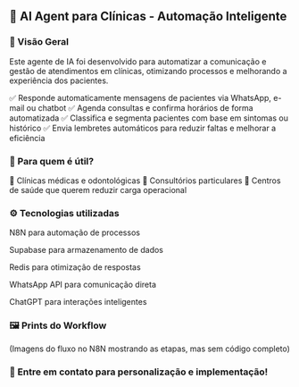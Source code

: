 ## 🏥 AI Agent para Clínicas - Automação Inteligente
### 📌 Visão Geral
Este agente de IA foi desenvolvido para automatizar a comunicação e gestão de atendimentos em clínicas, otimizando processos e melhorando a experiência dos pacientes.

✅ Responde automaticamente mensagens de pacientes via WhatsApp, e-mail ou chatbot
✅ Agenda consultas e confirma horários de forma automatizada
✅ Classifica e segmenta pacientes com base em sintomas ou histórico
✅ Envia lembretes automáticos para reduzir faltas e melhorar a eficiência

### 🎯 Para quem é útil?
🔹 Clínicas médicas e odontológicas
🔹 Consultórios particulares
🔹 Centros de saúde que querem reduzir carga operacional

### ⚙️ Tecnologias utilizadas
N8N para automação de processos

Supabase para armazenamento de dados

Redis para otimização de respostas

WhatsApp API para comunicação direta

ChatGPT para interações inteligentes

### 🖼️ Prints do Workflow
(Imagens do fluxo no N8N mostrando as etapas, mas sem código completo)

### 📌 Entre em contato para personalização e implementação!
